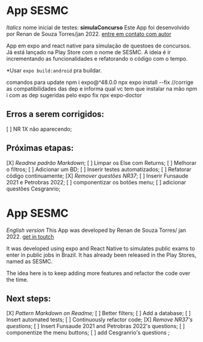 # App SESMC 
_Italics_ nome inicial de testes: **simulaConcurso**
Este App foi desenvolvido por Renan de Souza Torres/jan 2022.
[entre em contato com autor](https://www.linkedin.com/in/renan-torres-3ba43560/ "Linkedin")

App em expo and react native para simulação de questoes de concursos. Já está lançado na Play Store com o nome de SESMC.
A ideia é ir incrementando as funcionalidades e refatorando o código com o tempo.

*Usar `expo build:android` pra buildar.

comandos para update
npm i expo@^48.0.0
npx expo install --fix  //corrige as compatibilidades das dep e informa qual vc tem que instalar na mão
npm i com as dep sugeridas pelo expo fix
npx expo-doctor

## Erros a serem corrigidos:
[ ] NR 1X não aparecendo;

## Próximas etapas:
[X] _Readme padrão Markdown_;
[ ] Limpar os Else com Returns;
[ ] Melhorar o filtros;
[ ] Adicionar um BD;
[ ] Inserir testes automatizados;
[ ] Refatorar código continuamente;
[X] _Remover questões NR37_;
[ ] Inserir Funsaude 2021 e Petrobras 2022;
[ ] componentizar os botões menu;
[ ] adicionar questões Cesgranrio;

# App SESMC
_English version_
This App was developed by Renan de Souza Torres/ jan 2022.
[get in toutch](https://www.linkedin.com/in/renan-torres-3ba43560/ "Linkedin")

It was developed using expo and React Native to simulates public exams to enter in public jobs in Brazil. It has already been released in the Play Stores, named as SESMC.

The idea here is to keep adding more features and refactor the code over the time.

## Next steps:
[X] _Pattern Markdown on Readme;_ 
[ ] Better filters;
[ ] Add a database;
[ ] Insert automated tests;
[ ] Continuously refactor code;
[X] _Remove NR37's questions_;
[ ] Insert Funsaude 2021 and Petrobras 2022's questions;
[ ] componentize the menu buttons;
[ ] add Cesgranrio's questions ;